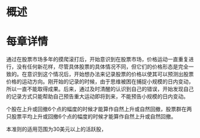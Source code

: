 # 概述

# 每章详情
通过在股票市场多年的摸爬滚打后，开始意识到在股票市场，价格运动一直重复进行，没有任何新花样，尽管具体股票的具体情况不同，但它们的价格形态是完全一致的。在意识到这个情况后，开始想办法来记录股票的价格以使其可以预测出股票价格的运动方向。刚开始的记录的时候，由于思维被困在捕捉小规模的日内变动，所以一直不能取得成果。后来，通过及时清醒的认识到自己的错误，开始发现自己的记录方式只能帮助自己预告重大运动即将到来，不能预告小规模的日内变动。

个股在上升或回撤6个点的幅度的时候才能算作自然上升或自然回撤，股票群在两只股票平均上升或回撤6个点的幅度的时候才能算作自然上升或自然回撤。


本准则的适用范围为30美元以上的活跃股，

